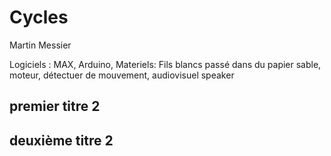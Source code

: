 # Cycles 
Martin Messier

Logiciels : MAX, Arduino,
Materiels: Fils blancs passé dans du papier sable, moteur, détectuer de mouvement, audiovisuel speaker

## premier titre 2

## deuxième titre 2
